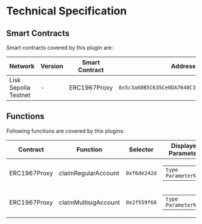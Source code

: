 # Technical Specification
## Smart Contracts

Smart contracts covered by this plugin are:

|  Network | Version | Smart Contract | Address |
|   ----   |   ---   |      ----      |   ---   |
| Lisk Sepolia Testnet     | -  | ERC1967Proxy  | `0x5c3a68B5C635Ce0DA7648C30A1B83A61C376bd87` |

## Functions

Following functions are covered by this plugins:

|Contract |    Function   | Selector  | Displayed Parameters |
|   ---   |    ---        | ---       | --- |
|ERC1967Proxy  | claimRegularAccount           | `0xf6de242d`| <table><tbody> <tr><td><code>type ParameterName</code></td></tr> </tbody></table> |
|ERC1967Proxy  | claimMultisigAccount           | `0x2f559f68`| <table><tbody> <tr><td><code>type ParameterName</code></td></tr> </tbody></table> |
